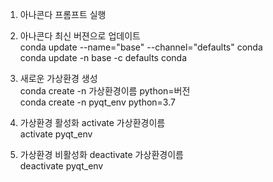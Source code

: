 1. 아나콘다 프롬프트 실행
2. 아나콘다 최신 버젼으로 업데이트    
    conda update --name="base" --channel="defaults" conda  
    conda update -n base -c defaults conda  
3. 새로운 가상환경 생성   
    conda create -n 가상환경이름 python=버전  
    conda create -n pyqt_env python=3.7  
    
4. 가상환경 활성화 
    activate 가상환경이름  
    activate pyqt_env  
    
5. 가상환경 비활성화
    deactivate 가상환경이름  
    deactivate pyqt_env
